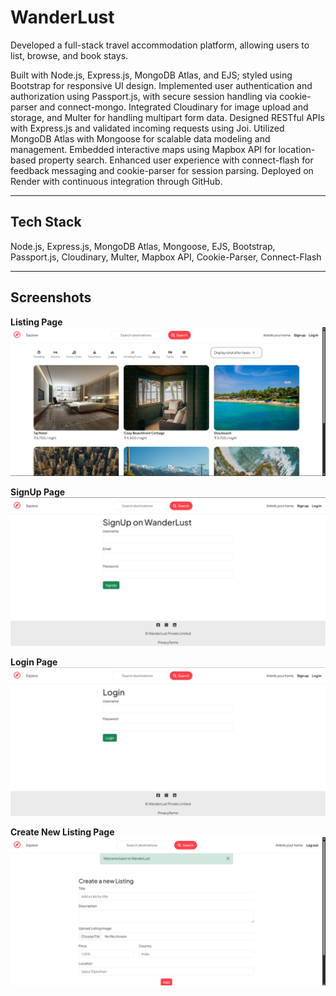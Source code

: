 # WanderLust

Developed a full-stack travel accommodation platform, allowing users to list, browse, and book stays.

Built with Node.js, Express.js, MongoDB Atlas, and EJS; styled using Bootstrap for responsive UI design. Implemented user authentication and authorization using Passport.js, with secure session handling via cookie-parser and connect-mongo. Integrated Cloudinary for image upload and storage, and Multer for handling multipart form data. Designed RESTful APIs with Express.js and validated incoming requests using Joi. Utilized MongoDB Atlas with Mongoose for scalable data modeling and management. Embedded interactive maps using Mapbox API for location-based property search. Enhanced user experience with connect-flash for feedback messaging and cookie-parser for session parsing. Deployed on Render with continuous integration through GitHub.

---

## Tech Stack

Node.js, Express.js, MongoDB Atlas, Mongoose, EJS, Bootstrap, Passport.js, Cloudinary, Multer, Mapbox API, Cookie-Parser, Connect-Flash

---

## Screenshots

**Listing Page**  
![Listing Page](https://github.com/AdarshVerma1968/WanderLust/blob/main/Screenshot%20(160).png?raw=true)

**SignUp Page**  
![SignUp Page](https://github.com/AdarshVerma1968/WanderLust/blob/main/Screenshot%20(161).png?raw=true)

**Login Page**  
![Login Page](https://github.com/AdarshVerma1968/WanderLust/blob/main/Screenshot%20(162).png?raw=true)

**Create New Listing Page**  
![Create New Listing Page](https://github.com/AdarshVerma1968/WanderLust/blob/main/Screenshot%20(163).png?raw=true)
